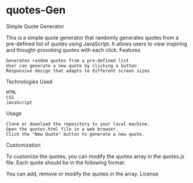 # quotes-Gen

Simple Quote Generator

This is a simple quote generator that randomly generates quotes from a pre-defined list of quotes using JavaScript. It allows users to view inspiring and thought-provoking quotes with each click.
Features

    Generates random quotes from a pre-defined list
    User can generate a new quote by clicking a button
    Responsive design that adapts to different screen sizes

Technologies Used

    HTML
    CSS
    JavaScript

Usage

    Clone or download the repository to your local machine.
    Open the quotes.html file in a web browser.
    Click the "New Quote" button to generate a new quote.

Customization

To customize the quotes, you can modify the quotes array in the quotes.js file. Each quote should be in the following format:


You can add, remove or modify the quotes in the array.
License

